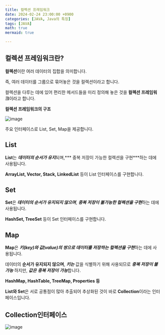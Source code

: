 ```yaml
---
title: 컬렉션 프레임워크
date: 2024-02-24 23:00:00 +0900
categories: [JAVA, Java의 특징]
tags: [JAVA]
math: true
mermaid: true

---
```

## **컬렉션 프레임워크란?**

**컬렉션**이란 여러 데이터의 집합을 의미합니다. 

즉, 여러 데이터를 그룹으로 묶어놓은 것을 컬렉션이라고 합니다.

컬렉션을 다루는 데에 있어 편리한 메서드들을 미리 정의해 놓은 것을 **컬렉션 프레임워크**이라고 합니다.

**컬렉션 프레임워크의 구조**

![image](https://github.com/ararp1006/Algorithm/assets/130068083/0ac6acf2-06de-4080-857a-c712cd3055c1)

주요 인터페이스로 List, Set, Map을 제공합니다. 


## **List**

**List**는 ***데이터의 순서가 유지***되며,*** 중복 저장이 가능한 컬렉션을 구현***하는 데에 사용됩니다.

**ArrayList, Vector, Stack, LinkedList** 등이 List 인터페이스를 구현합니다.


## **Set**

**Set**은 ***데이터의 순서가 유지되지 않으며***, ***중복 저장이 불가능한 컬렉션을 구현***하는 데에 사용됩니다.

**HashSet, TreeSet** 등이 Set 인터페이스를 구현합니다.

## **Map**

**Map**은 ***키(key)와 값(value)의 쌍으로 데이터를 저장하는 컬렉션을 구현***하는 데에 사용됩니다.

데이터의 **순서가 유지되지 않으며**, ***키는*** 값을 식별하기 위해 사용되므로 ***중복 저장이 불가능*** 하지만, ***값은*** ***중복 저장이 가능***합니다.

**HashMap, HashTable, TreeMap, Properties 등**

**List와 Set**은 서로 공통점이 많아 추출되어 추상화된 것이 바로 **Collection**이라는 인터페이스입니다.

## **Collection인터페이스**

![image](https://github.com/ararp1006/Algorithm/assets/130068083/7d260f72-2ea5-452d-b6ff-ee92f98fe8e3)
